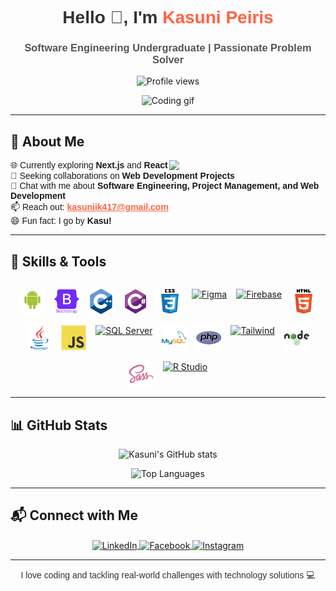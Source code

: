 <h1 align="center" style="animation: slideIn 1s ease-out; color: #333; font-family: 'Poppins', sans-serif;">
  Hello 👋, I'm <span style="color: #ff6347; text-shadow: 2px 2px #f0f0f0;">Kasuni Peiris</span>
</h1>
<h3 align="center" style="animation: fadeIn 1.5s ease-in; color: #555; font-family: 'Poppins', sans-serif;">
  Software Engineering Undergraduate | Passionate Problem Solver
</h3>

<p align="center">
  <img src="https://komarev.com/ghpvc/?username=kasuni17&label=Profile%20views&color=ff6347&style=flat-square" alt="Profile views" />
</p>

<div align="center">
  <img src="https://media.giphy.com/media/f3iwJFOVOwuy7K6FFw/giphy.gif" width="1000" height="250" alt="Coding gif">
</div>

---

## 🌱 About Me

<picture> <img align="right" src="https://github.com/7oSkaaa/7oSkaaa/blob/main/Images/Right_Side.gif?raw=true" width="250px"></picture>

<ul style="list-style-type: none; padding-left: 0; font-family: 'Poppins', sans-serif;">
  <li style="animation: fadeInUp 1.5s ease;">🌐 Currently exploring <strong>Next.js</strong> and <strong>React</strong></li>
  <li style="animation: fadeInUp 1.7s ease;">🤝 Seeking collaborations on <strong>Web Development Projects</strong></li>
  <li style="animation: fadeInUp 1.9s ease;">💬 Chat with me about <strong>Software Engineering, Project Management, and Web Development</strong></li>
  <li style="animation: fadeInUp 2.1s ease;">📫 Reach out: <a href="mailto:kasuniik417@gmail.com" style="color: #ff6347;"><strong>kasuniik417@gmail.com</strong></a></li>
  <li style="animation: fadeInUp 2.3s ease;">😄 Fun fact: I go by <strong>Kasu!</strong></li>
</ul>

---

## 🚀 Skills & Tools

<p align="center" style="display: flex; flex-wrap: wrap; justify-content: center; gap: 15px;">
  <!-- Icon links can be updated or customized here -->
 
<p align="center" style="display: flex; flex-wrap: wrap; justify-content: center; gap: 15px;">
  <a href="https://developer.android.com" target="_blank"><img src="https://raw.githubusercontent.com/devicons/devicon/master/icons/android/android-original-wordmark.svg" alt="Android" width="40" height="40"/></a>
  <a href="https://getbootstrap.com" target="_blank"><img src="https://raw.githubusercontent.com/devicons/devicon/master/icons/bootstrap/bootstrap-plain-wordmark.svg" alt="Bootstrap" width="40" height="40"/></a>
  <a href="https://www.w3schools.com/cpp/" target="_blank"><img src="https://raw.githubusercontent.com/devicons/devicon/master/icons/cplusplus/cplusplus-original.svg" alt="C++" width="40" height="40"/></a>
  <a href="https://www.w3schools.com/cs/" target="_blank"><img src="https://raw.githubusercontent.com/devicons/devicon/master/icons/csharp/csharp-original.svg" alt="C#" width="40" height="40"/></a>
  <a href="https://www.w3schools.com/css/" target="_blank"><img src="https://raw.githubusercontent.com/devicons/devicon/master/icons/css3/css3-original-wordmark.svg" alt="CSS3" width="40" height="40"/></a>
  <a href="https://www.figma.com/" target="_blank"><img src="https://www.vectorlogo.zone/logos/figma/figma-icon.svg" alt="Figma" width="40" height="40"/></a>
  <a href="https://firebase.google.com/" target="_blank"><img src="https://www.vectorlogo.zone/logos/firebase/firebase-icon.svg" alt="Firebase" width="40" height="40"/></a>
  <a href="https://www.w3.org/html/" target="_blank"><img src="https://raw.githubusercontent.com/devicons/devicon/master/icons/html5/html5-original-wordmark.svg" alt="HTML5" width="40" height="40"/></a>
  <a href="https://www.java.com" target="_blank"><img src="https://raw.githubusercontent.com/devicons/devicon/master/icons/java/java-original.svg" alt="Java" width="40" height="40"/></a>
  <a href="https://developer.mozilla.org/en-US/docs/Web/JavaScript" target="_blank"><img src="https://raw.githubusercontent.com/devicons/devicon/master/icons/javascript/javascript-original.svg" alt="JavaScript" width="40" height="40"/></a>
  <a href="https://www.microsoft.com/en-us/sql-server" target="_blank"><img src="https://www.svgrepo.com/show/303229/microsoft-sql-server-logo.svg" alt="SQL Server" width="40" height="40"/></a>
  <a href="https://www.mysql.com/" target="_blank"><img src="https://raw.githubusercontent.com/devicons/devicon/master/icons/mysql/mysql-original-wordmark.svg" alt="MySQL" width="40" height="40"/></a>
  <a href="https://www.php.net" target="_blank"><img src="https://raw.githubusercontent.com/devicons/devicon/master/icons/php/php-original.svg" alt="PHP" width="40" height="40"/></a>
  <a href="https://tailwindcss.com/" target="_blank"><img src="https://www.vectorlogo.zone/logos/tailwindcss/tailwindcss-icon.svg" alt="Tailwind" width="40" height="40"/></a>
  <a href="https://nodejs.org/" target="_blank"><img src="https://raw.githubusercontent.com/devicons/devicon/master/icons/nodejs/nodejs-original-wordmark.svg" alt="Node.js" width="40" height="40"/></a>
  <a href="https://sass-lang.com/" target="_blank"><img src="https://raw.githubusercontent.com/devicons/devicon/master/icons/sass/sass-original.svg" alt="Sass" width="40" height="40"/></a>
   <a href="https://rstudio.com/" target="_blank"><img src="https://www.vectorlogo.zone/logos/r-project/r-project-icon.svg" alt="R Studio" width="40" height="40"/></a> 
 </p>

---

## 📊 GitHub Stats

<p align="center">
  <img src="https://github-readme-stats.vercel.app/api?username=kasuni17&show_icons=true&theme=radical&cache_seconds=1800" alt="Kasuni's GitHub stats" />
</p>

<p align="center">
  <img src="https://github-readme-stats.vercel.app/api/top-langs/?username=kasuni17&layout=compact&theme=radical&cache_seconds=1800" alt="Top Languages" />
</p>

---

## 📬 Connect with Me

<p align="center">
  <a href="https://linkedin.com/in/kasuni-peiris-69203b181" target="_blank">
    <img align="center" src="https://raw.githubusercontent.com/rahuldkjain/github-profile-readme-generator/master/src/images/icons/Social/linked-in-alt.svg" alt="LinkedIn" height="30" width="40" />
  </a>
  <a href="https://fb.com/100068606920864" target="_blank">
    <img align="center" src="https://raw.githubusercontent.com/rahuldkjain/github-profile-readme-generator/master/src/images/icons/Social/facebook.svg" alt="Facebook" height="30" width="40" />
  </a>
  <a href="https://instagram.com/k_a_s_u_02_" target="_blank">
    <img align="center" src="https://raw.githubusercontent.com/rahuldkjain/github-profile-readme-generator/master/src/images/icons/Social/instagram.svg" alt="Instagram" height="30" width="40" />
  </a>
</p>

---

<p align="center" style="font-family: 'Poppins', sans-serif; color: #333;">I love coding and tackling real-world challenges with technology solutions 💻</p>
